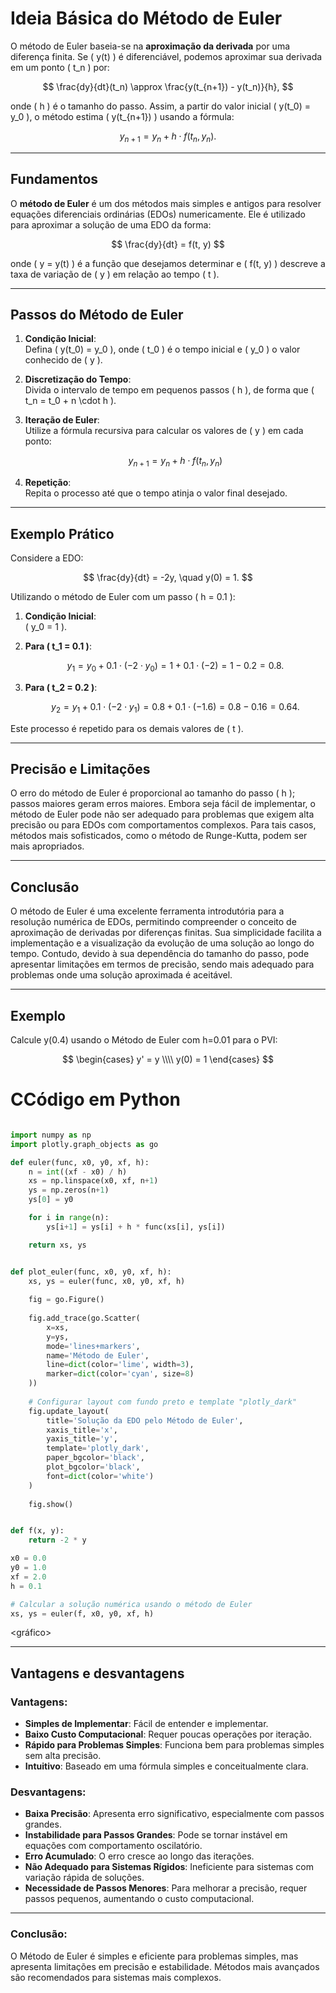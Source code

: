 # Ideia Básica do Método de Euler

O método de Euler baseia-se na **aproximação da derivada** por uma diferença finita. Se \( y(t) \) é diferenciável, podemos aproximar sua derivada em um ponto \( t_n \) por:

$$
\frac{dy}{dt}(t_n) \approx \frac{y(t_{n+1}) - y(t_n)}{h},
$$

onde \( h \) é o tamanho do passo. Assim, a partir do valor inicial \( y(t_0) = y_0 \), o método estima \( y(t_{n+1}) \) usando a fórmula:

$$
y_{n+1} = y_n + h \cdot f(t_n, y_n).
$$

---

## Fundamentos

O **método de Euler** é um dos métodos mais simples e antigos para resolver equações diferenciais ordinárias (EDOs) numericamente. Ele é utilizado para aproximar a solução de uma EDO da forma:

$$
\frac{dy}{dt} = f(t, y)
$$

onde \( y = y(t) \) é a função que desejamos determinar e \( f(t, y) \) descreve a taxa de variação de \( y \) em relação ao tempo \( t \).

---

## Passos do Método de Euler

1. **Condição Inicial**:  
   Defina \( y(t_0) = y_0 \), onde \( t_0 \) é o tempo inicial e \( y_0 \) o valor conhecido de \( y \).

2. **Discretização do Tempo**:  
   Divida o intervalo de tempo em pequenos passos \( h \), de forma que \( t_n = t_0 + n \cdot h \).

3. **Iteração de Euler**:  
   Utilize a fórmula recursiva para calcular os valores de \( y \) em cada ponto:
   
   $$
   y_{n+1} = y_n + h \cdot f(t_n, y_n)
   $$

4. **Repetição**:  
   Repita o processo até que o tempo atinja o valor final desejado.

---

## Exemplo Prático

Considere a EDO:

$$
\frac{dy}{dt} = -2y, \quad y(0) = 1.
$$

Utilizando o método de Euler com um passo \( h = 0.1 \):

1. **Condição Inicial**:  
   \( y_0 = 1 \).

2. **Para \( t_1 = 0.1 \)**:

   $$
   y_1 = y_0 + 0.1 \cdot (-2 \cdot y_0) = 1 + 0.1 \cdot (-2) = 1 - 0.2 = 0.8.
   $$

3. **Para \( t_2 = 0.2 \)**:

   $$
   y_2 = y_1 + 0.1 \cdot (-2 \cdot y_1) = 0.8 + 0.1 \cdot (-1.6) = 0.8 - 0.16 = 0.64.
   $$

Este processo é repetido para os demais valores de \( t \).

---

## Precisão e Limitações

O erro do método de Euler é proporcional ao tamanho do passo \( h \); passos maiores geram erros maiores. Embora seja fácil de implementar, o método de Euler pode não ser adequado para problemas que exigem alta precisão ou para EDOs com comportamentos complexos. Para tais casos, métodos mais sofisticados, como o método de Runge-Kutta, podem ser mais apropriados.

---

## Conclusão

O método de Euler é uma excelente ferramenta introdutória para a resolução numérica de EDOs, permitindo compreender o conceito de aproximação de derivadas por diferenças finitas. Sua simplicidade facilita a implementação e a visualização da evolução de uma solução ao longo do tempo. Contudo, devido à sua dependência do tamanho do passo, pode apresentar limitações em termos de precisão, sendo mais adequado para problemas onde uma solução aproximada é aceitável.

---

## Exemplo

 Calcule y(0.4) usando o Método de Euler com h=0.01 para o PVI:

$$
\begin{cases}
y' = y \\\\
y(0) = 1
\end{cases}
$$

# CCódigo em Python
~~~python

import numpy as np
import plotly.graph_objects as go

def euler(func, x0, y0, xf, h):
    n = int((xf - x0) / h)
    xs = np.linspace(x0, xf, n+1)
    ys = np.zeros(n+1)
    ys[0] = y0

    for i in range(n):
        ys[i+1] = ys[i] + h * func(xs[i], ys[i])

    return xs, ys


def plot_euler(func, x0, y0, xf, h):
    xs, ys = euler(func, x0, y0, xf, h)
    
    fig = go.Figure()
    
    fig.add_trace(go.Scatter(
        x=xs,
        y=ys,
        mode='lines+markers',
        name='Método de Euler',
        line=dict(color='lime', width=3),
        marker=dict(color='cyan', size=8)
    ))
    
    # Configurar layout com fundo preto e template "plotly_dark"
    fig.update_layout(
        title='Solução da EDO pelo Método de Euler',
        xaxis_title='x',
        yaxis_title='y',
        template='plotly_dark',
        paper_bgcolor='black',
        plot_bgcolor='black',
        font=dict(color='white')
    )
    
    fig.show()


def f(x, y):
    return -2 * y

x0 = 0.0
y0 = 1.0
xf = 2.0
h = 0.1

# Calcular a solução numérica usando o método de Euler
xs, ys = euler(f, x0, y0, xf, h)

~~~

<gráfico>

---

## Vantagens e desvantagens
### Vantagens:
- **Simples de Implementar**: Fácil de entender e implementar.
- **Baixo Custo Computacional**: Requer poucas operações por iteração.
- **Rápido para Problemas Simples**: Funciona bem para problemas simples sem alta precisão.
- **Intuitivo**: Baseado em uma fórmula simples e conceitualmente clara.

### Desvantagens:
- **Baixa Precisão**: Apresenta erro significativo, especialmente com passos grandes.
- **Instabilidade para Passos Grandes**: Pode se tornar instável em equações com comportamento oscilatório.
- **Erro Acumulado**: O erro cresce ao longo das iterações.
- **Não Adequado para Sistemas Rígidos**: Ineficiente para sistemas com variação rápida de soluções.
- **Necessidade de Passos Menores**: Para melhorar a precisão, requer passos pequenos, aumentando o custo computacional.

---

### Conclusão:
O Método de Euler é simples e eficiente para problemas simples, mas apresenta limitações em precisão e estabilidade. Métodos mais avançados são recomendados para sistemas mais complexos.
